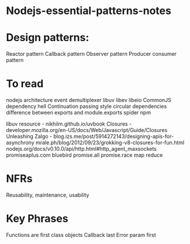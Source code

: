 # Nodejs-essential-patterns-notes


# Design patterns:

Reactor pattern
Callback pattern
Observer pattern
Producer consumer pattern
# To read

nodejs architecture
event demultiplexer
libuv libev libeio
CommonJS
dependency hell
Continuation passing style
circular dependencies
difference between exports and module.exports
spider npm

libuv resource - nikhilm.github.io/uvbook
Closures - developer.mozilla.org/en-US/docs/Web/Javascript/Guide/Closures
Unleashing Zalgo - blog.izs.me/post/5914272143/designing-apis-for-asynchrony
mrale.ph/blog/2012/09/23/grokking-v8-closures-for-fun.html
nodejs.org/docs/v0.10.0/api/http.html#http_agent_maxsockets
promiseaplus.com
bluebird
promise.all
promise.race
map reduce




# NFRs

Reusability, maintenance, usability

# Key Phrases
Functions are first class objects
Callback last
Error param first
